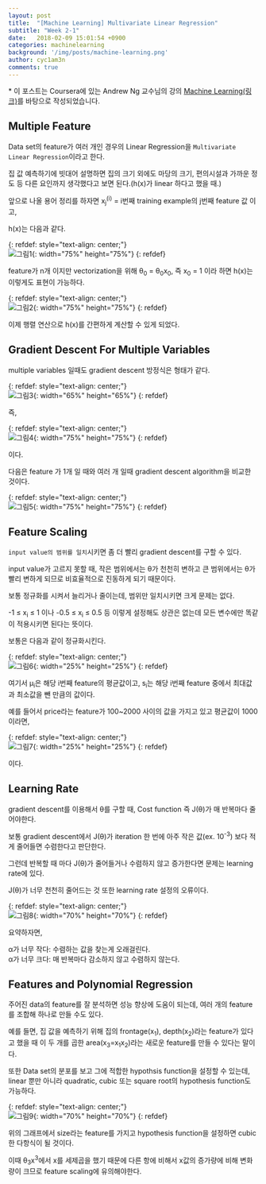 ```yaml
---
layout: post
title:  "[Machine Learning] Multivariate Linear Regression"
subtitle: "Week 2-1"
date:   2018-02-09 15:01:54 +0900
categories: machinelearning
background: '/img/posts/machine-learning.png'
author: cyc1am3n
comments: true
---
```

\* 이 포스트는 Coursera에 있는 Andrew Ng 교수님의 강의 [Machine Learning(링크)](https://www.coursera.org/learn/machine-learning)를 바탕으로 작성되었습니다.

## Multiple Feature  

Data set의 feature가 여러 개인 경우의 Linear Regression을 `Multivariate Linear Regression`이라고 한다.  

집 값 예측하기에 빗대어 설명하면 집의 크기 외에도 마당의 크기, 편의시설과 가까운 정도 등 다른 요인까지 생각했다고 보면 된다.(h(x)가 linear 하다고 했을 때.)  

앞으로 나올 용어 정리를 하자면 x<sub>j</sub><sup>(i)</sup> = i번째 training example의 j번째 feature 값 이고,  

h(x)는 다음과 같다.

{: refdef: style="text-align: center;"}  
![그림1](/img/posts/multivariate-linear-regression/multivariate-linear-regression-1.png){: width="75%" height="75%"}
{: refdef}

feature가 n개 이지만 vectorization을 위해 θ<sub>0</sub> = θ<sub>0</sub>x<sub>0</sub>, 즉 x<sub>0</sub> = 1 이라 하면 h(x)는 이렇게도 표현이 가능하다.  

{: refdef: style="text-align: center;"}  
![그림2](/img/posts/multivariate-linear-regression/multivariate-linear-regression-2.png){: width="75%" height="75%"}
{: refdef}

이제 행렬 연산으로 h(x)를 간편하게 계산할 수 있게 되었다.  

## Gradient Descent For Multiple Variables

multiple variables 일때도 gradient descent 방정식은 형태가 같다.  

{: refdef: style="text-align: center;"}  
![그림3](/img/posts/multivariate-linear-regression/multivariate-linear-regression-3.png){: width="65%" height="65%"}
{: refdef}

즉,

{: refdef: style="text-align: center;"}  
![그림4](/img/posts/multivariate-linear-regression/multivariate-linear-regression-4.png){: width="75%" height="75%"}
{: refdef}

이다.  

다음은 feature 가 1개 일 때와 여러 개 일때 gradient descent algorithm을 비교한 것이다.  

{: refdef: style="text-align: center;"}  
![그림5](/img/posts/multivariate-linear-regression/multivariate-linear-regression-5.png){: width="75%" height="75%"}
{: refdef}

## Feature Scaling

`input value의 범위를 일치`시키면 좀 더 빨리 gradient descent를 구할 수 있다.  

input value가 고르지 못할 때, 작은 범위에서는 θ가 천천히 변하고 큰 범위에서는 θ가 빨리 변하게 되므로 비효율적으로 진동하게 되기 때문이다.  

보통 정규화를 시켜서 늘리거나 줄이는데, 범위만 일치시키면 크게 문제는 없다.  

-1 ≤ x<sub>i</sub> ≤ 1 이나 -0.5 ≤ x<sub>i</sub> ≤ 0.5 등 이렇게 설정해도 상관은 없는데 모든 변수에만 똑같이 적용시키면 된다는 뜻이다.  

보통은 다음과 같이 정규화시킨다.  

{: refdef: style="text-align: center;"}  
![그림6](/img/posts/multivariate-linear-regression/multivariate-linear-regression-6.png){: width="25%" height="25%"}
{: refdef}

여기서 μ<sub>i</sub>은 해당 i번째 feature의 평균값이고, s<sub>i</sub>는 해당 i번째 feature 중에서 최대값과 최소값을 뺀 만큼의 값이다.  

예를 들어서 price라는 feature가 100~2000 사이의 값을 가지고 있고 평균값이 1000이라면,  

{: refdef: style="text-align: center;"}  
![그림7](/img/posts/multivariate-linear-regression/multivariate-linear-regression-7.png){: width="25%" height="25%"}
{: refdef}

이다.  

## Learning Rate  

gradient descent를 이용해서 θ를 구할 때, Cost function 즉 J(θ)가 매 반복마다 줄어야한다.  

보통 gradient descent에서 J(θ)가 iteration 한 번에 아주 작은 값(ex. 10<sup>-3</sup>) 보다 적게 줄어들면 수렴한다고 판단한다.  

그런데 반복할 때 마다 J(θ)가 줄어들거나 수렴하지 않고 증가한다면 문제는 learning rate에 있다.  

J(θ)가 너무 천천히 줄어드는 것 또한 learning rate 설정의 오류이다.  

 {: refdef: style="text-align: center;"}  
![그림8](/img/posts/multivariate-linear-regression/multivariate-linear-regression-8.png){: width="70%" height="70%"}
{: refdef}

요약하자면,  

α가 너무 작다: 수렴하는 값을 찾는게 오래걸린다.  
α가 너무 크다: 매 반복마다 감소하지 않고 수렴하지 않는다.  

## Features and Polynomial Regression  

주어진 data의 feature를 잘 분석하면 성능 향상에 도움이 되는데, 여러 개의 feature를 조합해 하나로 만들 수도 있다.  

예를 들면, 집 값을 예측하기 위해 집의 frontage(x<sub>1</sub>), depth(x<sub>2</sub>)라는 feature가 있다고 했을 때 이 두 개를 곱한 area(x<sub>3</sub>=x<sub>1</sub>x<sub>2</sub>)라는 새로운 feature를 만들 수 있다는 말이다.  

또한 Data set의 분포를 보고 그에 적합한 hypothsis function을 설정할 수 있는데, linear 뿐만 아니라 quadratic, cubic 또는 square root의 hypothesis function도 가능하다.  

{: refdef: style="text-align: center;"}  
![그림9](/img/posts/multivariate-linear-regression/multivariate-linear-regression-9.png){: width="70%" height="70%"}
{: refdef}

위의 그래프에서 size라는 feature를 가지고 hypothesis function을 설정하면 cubic한 다항식이 될 것이다.  

이때 θ<sub>3</sub>x<sup>3</sup>에서 x를 세제곱을 했기 때문에 다른 항에 비해서 x값의 증가량에 비해 변화량이 크므로 feature scaling에 유의해야한다.